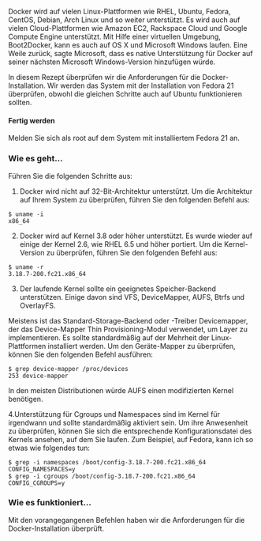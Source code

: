 Docker wird auf vielen Linux-Plattformen wie RHEL, Ubuntu, Fedora, CentOS, Debian, Arch Linux und so weiter unterstützt. Es wird auch auf vielen Cloud-Plattformen wie Amazon EC2, Rackspace Cloud und Google Compute Engine unterstützt. Mit Hilfe einer virtuellen Umgebung, Boot2Docker, kann es auch auf OS X und Microsoft Windows laufen. Eine Weile zurück, sagte Microsoft, dass es native Unterstützung für Docker auf seiner nächsten Microsoft Windows-Version hinzufügen würde.

In diesem Rezept überprüfen wir die Anforderungen für die Docker-Installation. Wir werden das System mit der Installation von Fedora 21 überprüfen, obwohl die gleichen Schritte auch auf Ubuntu funktionieren sollten.

#### Fertig werden

Melden Sie sich als root auf dem System mit installiertem Fedora 21 an.

### Wie es geht…

Führen Sie die folgenden Schritte aus:

1. Docker wird nicht auf 32-Bit-Architektur unterstützt. Um die Architektur auf Ihrem System zu überprüfen, führen Sie den folgenden Befehl aus:
```
$ uname -i
x86_64
```

2. Docker wird auf Kernel 3.8 oder höher unterstützt. Es wurde wieder auf einige der Kernel 2.6, wie RHEL 6.5 und höher portiert. Um die Kernel-Version zu überprüfen, führen Sie den folgenden Befehl aus:
```
$ uname -r
3.18.7-200.fc21.x86_64
```

3. Der laufende Kernel sollte ein geeignetes Speicher-Backend unterstützen. Einige davon sind VFS, DeviceMapper, AUFS, Btrfs und OverlayFS.

Meistens ist das Standard-Storage-Backend oder -Treiber Devicemapper, der das Device-Mapper Thin Provisioning-Modul verwendet, um Layer zu implementieren. Es sollte standardmäßig auf der Mehrheit der Linux-Plattformen installiert werden. Um den Geräte-Mapper zu überprüfen, können Sie den folgenden Befehl ausführen:
```
$ grep device-mapper /proc/devices
253 device-mapper
```

In den meisten Distributionen würde AUFS einen modifizierten Kernel benötigen.

4.Unterstützung für Cgroups und Namespaces sind im Kernel für irgendwann und sollte standardmäßig aktiviert sein. Um ihre Anwesenheit zu überprüfen, können Sie sich die entsprechende Konfigurationsdatei des Kernels ansehen, auf dem Sie laufen. Zum Beispiel, auf Fedora, kann ich so etwas wie folgendes tun:
```
$ grep -i namespaces /boot/config-3.18.7-200.fc21.x86_64
CONFIG_NAMESPACES=y
$ grep -i cgroups /boot/config-3.18.7-200.fc21.x86_64
CONFIG_CGROUPS=y
```
### Wie es funktioniert…

Mit den vorangegangenen Befehlen haben wir die Anforderungen für die Docker-Installation überprüft.
